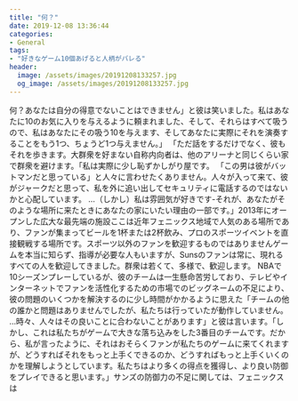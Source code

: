 ```yaml
---
title: "何？"
date: 2019-12-08 13:36:44
categories:
- General
tags:
- "好きなゲーム10個あげると人柄がバレる"
header:
  image: /assets/images/20191208133257.jpg
  og_image: /assets/images/20191208133257.jpg
---
```


何？あなたは自分の得意でないことはできません」と彼は笑いました。私はあなたに10のお気に入りを与えるように頼まれました、そして、それらはすべて吸うので、私はあなたにその吸う10を与えます、そしてあなたに実際にそれを演奏することをもう1つ、ちょうど1つ与えません。」 「ただ話をするだけでなく、彼もそれを歩きます。大群衆を好まない自称内向者は、他のアリーナと同じくらい家で群衆を避けます。「私は実際に少し恥ずかしがり屋です。 「この男は彼がバットマンだと思っている」と人々に言わせたくありません。人々が入って来て、彼がジャークだと思って、私を外に追い出してセキュリティに電話するのではないかと心配しています。 …（しかし）私は雰囲気が好きです-それが、あなたがそのような場所に来たときにあなたの家にいたい理由の一部です。」2013年にオープンした広大な最先端の施設ここは近年フェニックス地域で人気のある場所であり、ファンが集まってビールを1杯または2杯飲み、プロのスポーツイベントを直接観戦する場所です。スポーツ以外のファンを歓迎するものではありませんゲームを本当に知らず、指導が必要な人もいますが、Sunsのファンは常に、現れるすべての人を歓迎してきました。群衆は若くて、多様で、歓迎します。 NBAで10シーズンプレーしているが、彼のチームは一生懸命苦労しており、テレビやインターネットでファンを活性化するための市場でのビッグネームの不足により、彼の問題のいくつかを解決するのに少し時間がかかるように思えた「チームの他の誰かと問題はありませんでしたが、私たちは行っていたが動作していません。 …時々、人々はその良いことに合わないことがあります」と彼は言います。「しかし、これは私たちがゲームで大きな落ち込みをした3番目のチームです。だから、私が言ったように、それはおそらくファンが私たちのゲームに来てくれますが、どうすればそれをもっと上手くできるのか、どうすればもっと上手くいくのかを理解しようとしています。私たちはより多くの得点を獲得し、より良い防御をプレイできると思います。」サンズの防御力の不足に関しては、フェニックスは
